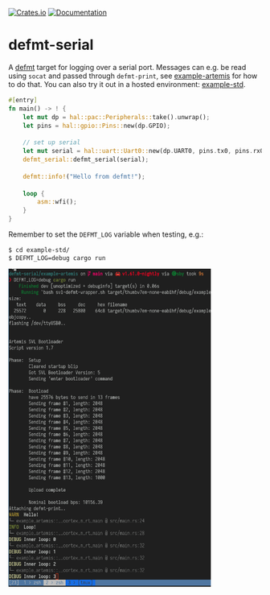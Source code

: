 [![Crates.io](https://img.shields.io/crates/v/defmt-serial.svg)](https://crates.io/crates/defmt-serial)
[![Documentation](https://docs.rs/defmt-serial/badge.svg)](https://docs.rs/defmt-serial/)

# defmt-serial

A [defmt](https://github.com/knurling-rs/defmt) target for logging over a serial
port. Messages can e.g. be read using `socat` and passed through `defmt-print`,
see [example-artemis](example-artemis) for how to do that. You can also try it
out in a hosted environment: [example-std](example-std).

```rust
#[entry]
fn main() -> ! {
    let mut dp = hal::pac::Peripherals::take().unwrap();
    let pins = hal::gpio::Pins::new(dp.GPIO);

    // set up serial
    let mut serial = hal::uart::Uart0::new(dp.UART0, pins.tx0, pins.rx0);
    defmt_serial::defmt_serial(serial);

    defmt::info!("Hello from defmt!");

    loop {
        asm::wfi();
    }
}
```

Remember to set the `DEFMT_LOG` variable when testing, e.g.:

```
$ cd example-std/
$ DEFMT_LOG=debug cargo run
```

<img src="example-defmt-serial.png" width="80%"></img>

